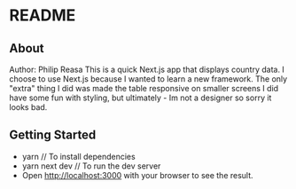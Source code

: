 # README

## About

Author: Philip Reasa
This is a quick Next.js app that displays country data.
I choose to use Next.js because I wanted to learn a new framework.
The only "extra" thing I did was made the table responsive on smaller screens
I did have some fun with styling, but ultimately - Im not a designer so sorry it looks bad.

## Getting Started

- yarn // To install dependencies
- yarn next dev // To run the dev server
- Open [http://localhost:3000](http://localhost:3000) with your browser to see the result.
